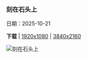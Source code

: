 ### 刻在石头上

日期：2025-10-21

**下载**  |  [1920x1080](https://cn.bing.com/th?id=OHR.BulgariaRocks_ZH-CN0234903972_1920x1080.jpg)  |  [3840x2160](https://cn.bing.com/th?id=OHR.BulgariaRocks_ZH-CN0234903972_UHD.jpg)

![刻在石头上](https://cn.bing.com/th?id=OHR.BulgariaRocks_ZH-CN0234903972_1920x1080.jpg "贝洛格拉齐克石林，保加利亚 (© EvaL Miko/Shutterstock)")

